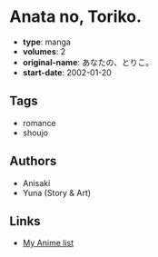 # Anata no, Toriko.

-   **type**: manga
-   **volumes**: 2
-   **original-name**: あなたの、とりこ。
-   **start-date**: 2002-01-20

## Tags

-   romance
-   shoujo

## Authors

-   Anisaki
-   Yuna (Story & Art)

## Links

-   [My Anime list](https://myanimelist.net/manga/8186/Anata_no_Toriko)
